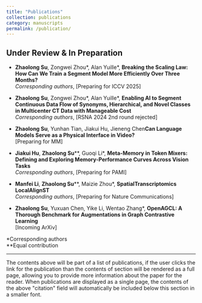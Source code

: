 ```yaml
---
title: "Publications"
collection: publications
category: manuscripts
permalink: /publication/
---
```


## Under Review & In Preparation

- **Zhaolong Su**, Zongwei Zhou*, Alan Yuille*, **Breaking the Scaling Law: How Can We Train a Segment Model More Efficiently Over Three Months?**  
  *Corresponding authors*, [Preparing for ICCV 2025]

- **Zhaolong Su**, Zongwei Zhou*, Alan Yuille*, **Enabling AI to Segment Continuous Data Flow of Synonyms, Hierarchical, and Novel Classes in Multicenter CT Data with Manageable Cost**  
  *Corresponding authors*, [RSNA 2024 2nd round rejected]

- **Zhaolong Su**, Yunhan Tian, Jiakui Hu, Jieneng Chen**Can Language Models Serve as a Physical Interface in Video?**  
  [Preparing for MM]

- **Jiakui Hu**, **Zhaolong Su**\*\*, Guoqi Li*, **Meta-Memory in Token Mixers: Defining and Exploring Memory-Performance Curves Across Vision Tasks**  
  *Corresponding authors*, [Preparing for PAMI]

- **Manfei Li**, **Zhaolong Su**\*\*, Maizie Zhou*, **SpatialTranscriptomics LocalAlignST**  
  *Corresponding authors*, [Preparing for Nature Communications]

- **Zhaolong Su**, Yuxuan Chen, Yike Li, Wentao Zhang*, **OpenAGCL: A Thorough Benchmark for Augmentations in Graph Contrastive Learning**  
  [Incoming ArXiv]

\*Corresponding authors  
\*\*Equal contribution

---

The contents above will be part of a list of publications, if the user clicks the link for the publication than the contents of section will be rendered as a full page, allowing you to provide more information about the paper for the reader. When publications are displayed as a single page, the contents of the above "citation" field will automatically be included below this section in a smaller font.
